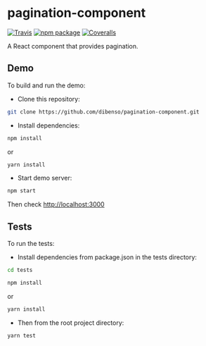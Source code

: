 # pagination-component

[![Travis][build-badge]][build]
[![npm package][npm-badge]][npm]
[![Coveralls][coveralls-badge]][coveralls]

A React component that provides pagination.     

## Demo     
To build and run the demo:      
* Clone this repository:
```sh
git clone https://github.com/dibenso/pagination-component.git
```     
* Install dependencies:    
```sh
npm install
```
or    
```sh
yarn install
```
* Start demo server:
```sh
npm start
```
    
Then check [http://localhost:3000]()     


## Tests
To run the tests:      
* Install dependencies from package.json in the tests directory:
```sh
cd tests
```      
```sh
npm install
```     
or     
```sh
yarn install
```       
* Then from the root project directory:     
```sh
yarn test
```

[build-badge]: https://img.shields.io/travis/dibenso/pagination-component/master.png?style=flat-square
[build]: https://travis-ci.org/dibenso/pagination-component

[npm-badge]: https://img.shields.io/npm/v/pagination-component.png?style=flat-square
[npm]: https://www.npmjs.org/package/pagination-component

[coveralls-badge]: https://img.shields.io/coveralls/dibenso/pagination-component/master.png?style=flat-square
[coveralls]: https://coveralls.io/github/dibenso/pagination-component
